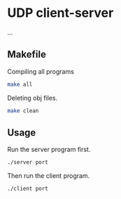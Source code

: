 # UDP client-server

...

## Makefile

Compiling all programs

```bash
make all
```
Deleting obj files.
```bash
make clean
```

## Usage

Run the server program first.

```bash
./server port
```
Then run the client program.
```bash
./client port
```